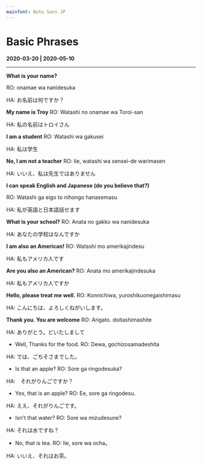 ```yaml
---
mainfont: Noto Sans JP
---
```

# Basic Phrases

**2020-03-20 | 2020-05-10**

---

**What is your name?**

RO: onamae wa nanidesuka

HA: お名前は何ですか？

**My name is Troy**
RO: Watashi no onamae wa Toroi-san

HA: 私の名前はトロイさん

**I am a student**
RO: Watashi wa gakusei

HA: 私は学生

**No, I am not a teacher**
RO: Iie, watashi wa sensei-de warimasen

HA: いいえ、私は先生ではありません

**I can speak English and Japanese (do you believe that?)**

RO: Watashi ga eigo to nihongo hanasemasu

HA: 私が英語と日本語話せます

**What is your school?**
RO: Anata no gakko wa nanidesuka

HA: あなたの学校はなんですか

**I am also an American!**
RO: Watashi mo amerikajindesu

HA: 私もアメリカ人です

**Are you also an American?**
RO: Anata mo amerikajindesuka

HA: 私もアメリカ人ですか

**Hello, please treat me well.**
RO: Konnichiwa, yuroshikuonegaishimasu

HA: こんにちは、よろしくねがいします。

**Thank you. You are welcome**
RO: Arigato. doitashimashite

HA: ありがとう。どいたしまして

- Well, Thanks for the food.
  RO: Dewa, gochizosamadeshita

HA: では、ごちそさまでした。

- Is that an apple?
  RO: Sore ga ringodesuka?

HA:　それがりんごですか？

- Yes, that is an apple?
  RO: Ee, sore ga ringodesu.

HA: ええ、それがりんごです。

- Isn't that water?
  RO: Sore wa mizudesune?

HA: それは水ですね？

- No, that is tea.
  RO: Iie, sore wa ocha。

HA: いいえ、それはお茶。
